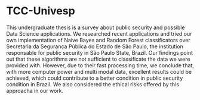 # TCC-Univesp
This undergraduate thesis is a survey about public security and possible Data Science applications. We researched recent applications and tried our own implementation of Naive Bayes and Random Forest classificators over Secretaria da Segurança Pública do Estado de São Paulo, the institution responsable for public security in São Paulo State, Brazil. Our findings point out that these algorithms are not sufficient to classificate the data we were provided with. However, due to their fast processing time, we conclude that, with more computer power and multi modal data, excellent results could be achieved, which could contribute to a better condition in public security condition in Brazil. We also considered the ethical risks offered by this approacha in our work.

